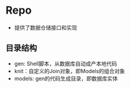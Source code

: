 # Repo
- 提供了数据仓储接口和实现

## 目录结构
- gen: Shell脚本，从数据库自动成产本地代码
- knit：自定义的Join对象，即Models的组合对象
- models: gen的代码生成目录，即数据库实体